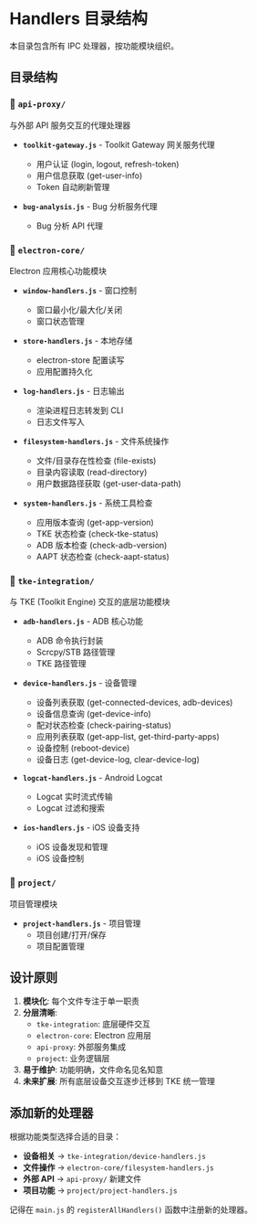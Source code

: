 # Handlers 目录结构

本目录包含所有 IPC 处理器，按功能模块组织。

## 目录结构

### 📁 `api-proxy/`
与外部 API 服务交互的代理处理器

- **`toolkit-gateway.js`** - Toolkit Gateway 网关服务代理
  - 用户认证 (login, logout, refresh-token)
  - 用户信息获取 (get-user-info)
  - Token 自动刷新管理

- **`bug-analysis.js`** - Bug 分析服务代理
  - Bug 分析 API 代理

### 📁 `electron-core/`
Electron 应用核心功能模块

- **`window-handlers.js`** - 窗口控制
  - 窗口最小化/最大化/关闭
  - 窗口状态管理

- **`store-handlers.js`** - 本地存储
  - electron-store 配置读写
  - 应用配置持久化

- **`log-handlers.js`** - 日志输出
  - 渲染进程日志转发到 CLI
  - 日志文件写入

- **`filesystem-handlers.js`** - 文件系统操作
  - 文件/目录存在性检查 (file-exists)
  - 目录内容读取 (read-directory)
  - 用户数据路径获取 (get-user-data-path)

- **`system-handlers.js`** - 系统工具检查
  - 应用版本查询 (get-app-version)
  - TKE 状态检查 (check-tke-status)
  - ADB 版本检查 (check-adb-version)
  - AAPT 状态检查 (check-aapt-status)

### 📁 `tke-integration/`
与 TKE (Toolkit Engine) 交互的底层功能模块

- **`adb-handlers.js`** - ADB 核心功能
  - ADB 命令执行封装
  - Scrcpy/STB 路径管理
  - TKE 路径管理

- **`device-handlers.js`** - 设备管理
  - 设备列表获取 (get-connected-devices, adb-devices)
  - 设备信息查询 (get-device-info)
  - 配对状态检查 (check-pairing-status)
  - 应用列表获取 (get-app-list, get-third-party-apps)
  - 设备控制 (reboot-device)
  - 设备日志 (get-device-log, clear-device-log)

- **`logcat-handlers.js`** - Android Logcat
  - Logcat 实时流式传输
  - Logcat 过滤和搜索

- **`ios-handlers.js`** - iOS 设备支持
  - iOS 设备发现和管理
  - iOS 设备控制

### 📁 `project/`
项目管理模块

- **`project-handlers.js`** - 项目管理
  - 项目创建/打开/保存
  - 项目配置管理

## 设计原则

1. **模块化**: 每个文件专注于单一职责
2. **分层清晰**:
   - `tke-integration`: 底层硬件交互
   - `electron-core`: Electron 应用层
   - `api-proxy`: 外部服务集成
   - `project`: 业务逻辑层
3. **易于维护**: 功能明确，文件命名见名知意
4. **未来扩展**: 所有底层设备交互逐步迁移到 TKE 统一管理

## 添加新的处理器

根据功能类型选择合适的目录：

- **设备相关** → `tke-integration/device-handlers.js`
- **文件操作** → `electron-core/filesystem-handlers.js`
- **外部 API** → `api-proxy/` 新建文件
- **项目功能** → `project/project-handlers.js`

记得在 `main.js` 的 `registerAllHandlers()` 函数中注册新的处理器。

